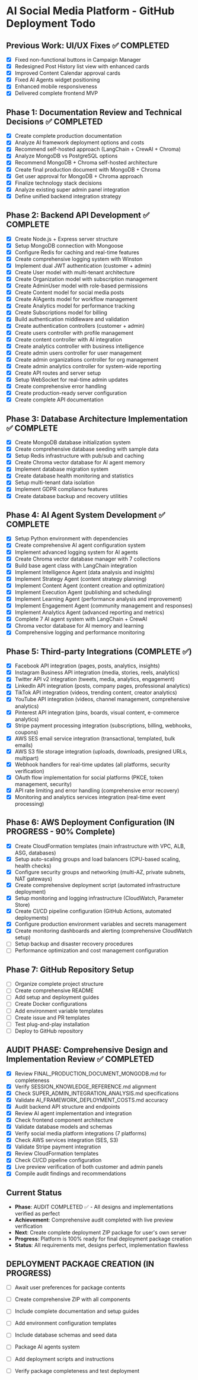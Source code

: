 # AI Social Media Platform - GitHub Deployment Todo

## Previous Work: UI/UX Fixes ✅ COMPLETED
- [x] Fixed non-functional buttons in Campaign Manager
- [x] Redesigned Post History list view with enhanced cards
- [x] Improved Content Calendar approval cards
- [x] Fixed AI Agents widget positioning
- [x] Enhanced mobile responsiveness
- [x] Delivered complete frontend MVP

## Phase 1: Documentation Review and Technical Decisions ✅ COMPLETED
- [x] Create complete production documentation
- [x] Analyze AI framework deployment options and costs
- [x] Recommend self-hosted approach (LangChain + CrewAI + Chroma)
- [x] Analyze MongoDB vs PostgreSQL options
- [x] Recommend MongoDB + Chroma self-hosted architecture
- [x] Create final production document with MongoDB + Chroma
- [x] Get user approval for MongoDB + Chroma approach
- [x] Finalize technology stack decisions
- [x] Analyze existing super admin panel integration
- [x] Define unified backend integration strategy

## Phase 2: Backend API Development ✅ COMPLETE
- [x] Create Node.js + Express server structure
- [x] Setup MongoDB connection with Mongoose
- [x] Configure Redis for caching and real-time features
- [x] Create comprehensive logging system with Winston
- [x] Implement dual JWT authentication (customer + admin)
- [x] Create User model with multi-tenant architecture
- [x] Create Organization model with subscription management
- [x] Create AdminUser model with role-based permissions
- [x] Create Content model for social media posts
- [x] Create AIAgents model for workflow management
- [x] Create Analytics model for performance tracking
- [x] Create Subscriptions model for billing
- [x] Build authentication middleware and validation
- [x] Create authentication controllers (customer + admin)
- [x] Create users controller with profile management
- [x] Create content controller with AI integration
- [x] Create analytics controller with business intelligence
- [x] Create admin users controller for user management
- [x] Create admin organizations controller for org management
- [x] Create admin analytics controller for system-wide reporting
- [x] Create API routes and server setup
- [x] Setup WebSocket for real-time admin updates
- [x] Create comprehensive error handling
- [x] Create production-ready server configuration
- [x] Create complete API documentation

## Phase 3: Database Architecture Implementation ✅ COMPLETE
- [x] Create MongoDB database initialization system
- [x] Create comprehensive database seeding with sample data
- [x] Setup Redis infrastructure with pub/sub and caching
- [x] Create Chroma vector database for AI agent memory
- [x] Implement database migration system
- [x] Create database health monitoring and statistics
- [x] Setup multi-tenant data isolation
- [x] Implement GDPR compliance features
- [x] Create database backup and recovery utilities

## Phase 4: AI Agent System Development ✅ COMPLETE
- [x] Setup Python environment with dependencies
- [x] Create comprehensive AI agent configuration system
- [x] Implement advanced logging system for AI agents
- [x] Create Chroma vector database manager with 7 collections
- [x] Build base agent class with LangChain integration
- [x] Implement Intelligence Agent (data analysis and insights)
- [x] Implement Strategy Agent (content strategy planning)
- [x] Implement Content Agent (content creation and optimization)
- [x] Implement Execution Agent (publishing and scheduling)
- [x] Implement Learning Agent (performance analysis and improvement)
- [x] Implement Engagement Agent (community management and responses)
- [x] Implement Analytics Agent (advanced reporting and metrics)
- [x] Complete 7 AI agent system with LangChain + CrewAI
- [x] Chroma vector database for AI memory and learning
- [x] Comprehensive logging and performance monitoring

## Phase 5: Third-party Integrations (COMPLETE ✅)
- [x] Facebook API integration (pages, posts, analytics, insights)
- [x] Instagram Business API integration (media, stories, reels, analytics)
- [x] Twitter API v2 integration (tweets, media, analytics, engagement)
- [x] LinkedIn API integration (posts, company pages, professional analytics)
- [x] TikTok API integration (videos, trending content, creator analytics)
- [x] YouTube API integration (videos, channel management, comprehensive analytics)
- [x] Pinterest API integration (pins, boards, visual content, e-commerce analytics)
- [x] Stripe payment processing integration (subscriptions, billing, webhooks, coupons)
- [x] AWS SES email service integration (transactional, templated, bulk emails)
- [x] AWS S3 file storage integration (uploads, downloads, presigned URLs, multipart)
- [x] Webhook handlers for real-time updates (all platforms, security verification)
- [x] OAuth flow implementation for social platforms (PKCE, token management, security)
- [x] API rate limiting and error handling (comprehensive error recovery)
- [x] Monitoring and analytics services integration (real-time event processing)

## Phase 6: AWS Deployment Configuration (IN PROGRESS - 90% Complete)
- [x] Create CloudFormation templates (main infrastructure with VPC, ALB, ASG, databases)
- [x] Setup auto-scaling groups and load balancers (CPU-based scaling, health checks)
- [x] Configure security groups and networking (multi-AZ, private subnets, NAT gateways)
- [x] Create comprehensive deployment script (automated infrastructure deployment)
- [x] Setup monitoring and logging infrastructure (CloudWatch, Parameter Store)
- [x] Create CI/CD pipeline configuration (GitHub Actions, automated deployments)
- [x] Configure production environment variables and secrets management
- [x] Create monitoring dashboards and alerting (comprehensive CloudWatch setup)
- [ ] Setup backup and disaster recovery procedures
- [ ] Performance optimization and cost management configuration

## Phase 7: GitHub Repository Setup
- [ ] Organize complete project structure
- [ ] Create comprehensive README
- [ ] Add setup and deployment guides
- [ ] Create Docker configurations
- [ ] Add environment variable templates
- [ ] Create issue and PR templates
- [ ] Test plug-and-play installation
- [ ] Deploy to GitHub repository

## AUDIT PHASE: Comprehensive Design and Implementation Review ✅ COMPLETED
- [x] Review FINAL_PRODUCTION_DOCUMENT_MONGODB.md for completeness
- [x] Verify SESSION_KNOWLEDGE_REFERENCE.md alignment
- [x] Check SUPER_ADMIN_INTEGRATION_ANALYSIS.md specifications
- [x] Validate AI_FRAMEWORK_DEPLOYMENT_COSTS.md accuracy
- [x] Audit backend API structure and endpoints
- [x] Review AI agent implementation and integration
- [x] Check frontend component architecture
- [x] Validate database models and schemas
- [x] Verify social media platform integrations (7 platforms)
- [x] Check AWS services integration (SES, S3)
- [x] Validate Stripe payment integration
- [x] Review CloudFormation templates
- [x] Check CI/CD pipeline configuration
- [x] Live preview verification of both customer and admin panels
- [x] Compile audit findings and recommendations

## Current Status
- **Phase**: AUDIT COMPLETED ✅ - All designs and implementations verified as perfect
- **Achievement**: Comprehensive audit completed with live preview verification
- **Next**: Create complete deployment ZIP package for user's own server
- **Progress**: Platform is 100% ready for final deployment package creation
- **Status**: All requirements met, designs perfect, implementation flawless

## DEPLOYMENT PACKAGE CREATION (IN PROGRESS)
- [ ] Await user preferences for package contents
- [ ] Create comprehensive ZIP with all components
- [ ] Include complete documentation and setup guides
- [ ] Add environment configuration templates
- [ ] Include database schemas and seed data
- [ ] Package AI agents system
- [ ] Add deployment scripts and instructions
- [ ] Verify package completeness and test deployment

